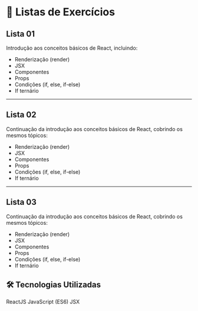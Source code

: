 # 📑 Listas de Exercícios

## Lista 01
Introdução aos conceitos básicos de React, incluindo:  
- Renderização (render)  
- JSX  
- Componentes  
- Props  
- Condições (if, else, if-else)  
- If ternário  

---

## Lista 02
Continuação da introdução aos conceitos básicos de React, cobrindo os mesmos tópicos:  
- Renderização (render)  
- JSX  
- Componentes  
- Props  
- Condições (if, else, if-else)  
- If ternário  

---

## Lista 03
Continuação da introdução aos conceitos básicos de React, cobrindo os mesmos tópicos:  
- Renderização (render)  
- JSX  
- Componentes  
- Props  
- Condições (if, else, if-else)  
- If ternário

## 🛠️ Tecnologias Utilizadas
ReactJS
JavaScript (ES6)
JSX

